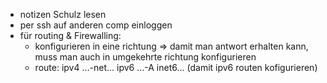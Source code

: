 * notizen Schulz lesen
* per ssh auf anderen comp einloggen
* für routing & Firewalling:
  * konfigurieren in eine richtung => damit man antwort erhalten kann, muss man auch in umgekehrte richtung konfigurieren
  * route: ipv4 ...-net...
          ipv6 ...-A inet6... (damit ipv6 routen kofigurieren)
